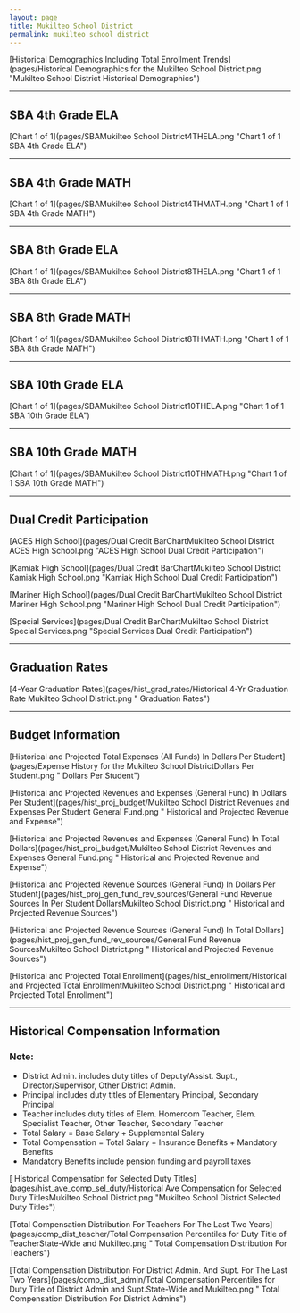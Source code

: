 ```yaml
---
layout: page
title: Mukilteo School District
permalink: mukilteo school district
---
```



[Historical Demographics Including Total Enrollment Trends](pages/Historical Demographics for the Mukilteo School District.png "Mukilteo School District Historical Demographics")

___

## SBA 4th Grade ELA

[Chart 1 of 1](pages/SBAMukilteo School District4THELA.png "Chart 1 of 1 SBA 4th Grade ELA")


___

## SBA 4th Grade MATH

[Chart 1 of 1](pages/SBAMukilteo School District4THMATH.png "Chart 1 of 1 SBA 4th Grade MATH")


___

## SBA 8th Grade ELA

[Chart 1 of 1](pages/SBAMukilteo School District8THELA.png "Chart 1 of 1 SBA 8th Grade ELA")


___

## SBA 8th Grade MATH

[Chart 1 of 1](pages/SBAMukilteo School District8THMATH.png "Chart 1 of 1 SBA 8th Grade MATH")


___

## SBA 10th Grade ELA

[Chart 1 of 1](pages/SBAMukilteo School District10THELA.png "Chart 1 of 1 SBA 10th Grade ELA")


___

## SBA 10th Grade MATH

[Chart 1 of 1](pages/SBAMukilteo School District10THMATH.png "Chart 1 of 1 SBA 10th Grade MATH")


___

## Dual Credit Participation

[ACES High School](pages/Dual Credit BarChartMukilteo School District ACES High School.png "ACES High School Dual Credit Participation")

[Kamiak High School](pages/Dual Credit BarChartMukilteo School District Kamiak High School.png "Kamiak High School Dual Credit Participation")

[Mariner High School](pages/Dual Credit BarChartMukilteo School District Mariner High School.png "Mariner High School Dual Credit Participation")

[Special Services](pages/Dual Credit BarChartMukilteo School District Special Services.png "Special Services Dual Credit Participation")


___

## Graduation Rates

[4-Year Graduation Rates](pages/hist_grad_rates/Historical 4-Yr Graduation Rate Mukilteo School District.png " Graduation Rates")


___

## Budget Information

[Historical and Projected Total Expenses (All Funds) In Dollars Per Student](pages/Expense History for the Mukilteo School DistrictDollars Per Student.png " Dollars Per Student")

[Historical and Projected Revenues and Expenses (General Fund) In Dollars Per Student](pages/hist_proj_budget/Mukilteo School District Revenues and Expenses Per Student General Fund.png " Historical and Projected Revenue and Expense")

[Historical and Projected Revenues and Expenses (General Fund) In Total Dollars](pages/hist_proj_budget/Mukilteo School District Revenues and Expenses General Fund.png " Historical and Projected Revenue and Expense")

[Historical and Projected Revenue Sources (General Fund) In Dollars Per Student](pages/hist_proj_gen_fund_rev_sources/General Fund Revenue Sources In Per Student DollarsMukilteo School District.png " Historical and Projected Revenue Sources")

[Historical and Projected Revenue Sources (General Fund) In Total Dollars](pages/hist_proj_gen_fund_rev_sources/General Fund Revenue SourcesMukilteo School District.png " Historical and Projected Revenue Sources")

[Historical and Projected Total Enrollment](pages/hist_enrollment/Historical and Projected Total EnrollmentMukilteo School District.png " Historical and Projected Total Enrollment")


___

## Historical Compensation Information
### Note:
- District Admin. includes duty titles of Deputy/Assist. Supt., Director/Supervisor, Other District Admin.
- Principal includes duty titles of Elementary Principal, Secondary Principal
- Teacher includes duty titles of Elem. Homeroom Teacher, Elem. Specialist Teacher, Other Teacher, Secondary Teacher
- Total Salary = Base Salary + Supplemental Salary
- Total Compensation = Total Salary + Insurance Benefits + Mandatory Benefits
- Mandatory Benefits include pension funding and payroll taxes

[ Historical Compensation for Selected Duty Titles](pages/hist_ave_comp_sel_duty/Historical Ave Compensation for Selected Duty TitlesMukilteo School District.png "Mukilteo School District Selected Duty Titles")

[Total Compensation Distribution For Teachers For The Last Two Years](pages/comp_dist_teacher/Total Compensation Percentiles for Duty Title of TeacherState-Wide and Mukilteo.png " Total Compensation Distribution For Teachers")

[Total Compensation Distribution For District Admin. And Supt. For The Last Two Years](pages/comp_dist_admin/Total Compensation Percentiles for Duty Title of District Admin and Supt.State-Wide and Mukilteo.png " Total Compensation Distribution For District Admins")


